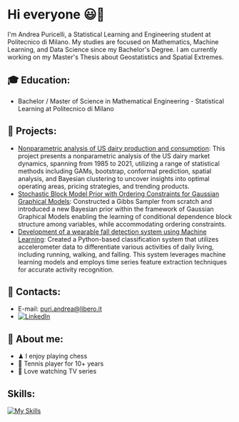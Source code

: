 # Hi everyone 😃👋
I'm Andrea Puricelli, a Statistical Learning and Engineering student at Politecnico di Milano. My studies are focused on Mathematics, Machine Learning, and Data Science since my Bachelor's Degree. I am currently working on my Master's Thesis about Geostatistics and Spatial Extremes. 

## 🎓 Education:
- Bachelor / Master of Science in  Mathematical Engineering - Statistical Learning at Politecnico di Milano
## 📌 Projects:
- [Nonparametric analysis of US dairy production and consumption](https://github.com/apuri99/nonparametric-analysis-US-dairy-production-consumption): This project presents a nonparametric analysis of the US dairy market dynamics, spanning from 1985 to 2021, utilizing a range of statistical methods including GAMs, bootstrap, conformal prediction, spatial analysis, and Bayesian clustering to uncover insights into optimal operating areas, pricing strategies, and trending products.
- [Stochastic Block Model Prior with Ordering Constraints for Gaussian Graphical Models](https://github.com/apuri99/bayesian-statistics-project): Constructed a Gibbs Sampler from scratch and introduced a new Bayesian prior within the framework of Gaussian Graphical Models enabling the learning of conditional dependence block structure among variables, while accommodating ordering constraints.
- [Development of a wearable fall detection system using Machine Learning](https://github.com/apuri99/slhd-challenge): Created a Python-based classification system that utilizes accelerometer data to differentiate various activities of daily living, including running, walking, and falling. This system leverages machine learning models and employs time series feature extraction techniques for accurate activity recognition.
## 📢 Contacts:
- E-mail: puri.andrea@libero.it
-  [![LinkedIn](https://img.shields.io/badge/LinkedIn-blue)](https://www.linkedin.com/in/andrea-puricelli-/)
## 👦 About me:
- ♟ I enjoy playing chess
- 🎾 Tennis player for 10+ years
- 🐲 Love watching TV series
## Skills:
[![My Skills](https://skillicons.dev/icons?i=py,r,matlab,cpp,c)](https://skillicons.dev)
